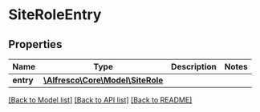 # SiteRoleEntry

## Properties
Name | Type | Description | Notes
------------ | ------------- | ------------- | -------------
**entry** | [**\Alfresco\Core\Model\SiteRole**](SiteRole.md) |  | 

[[Back to Model list]](../README.md#documentation-for-models) [[Back to API list]](../README.md#documentation-for-api-endpoints) [[Back to README]](../README.md)


